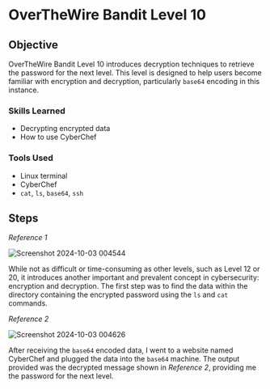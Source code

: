 # OverTheWire Bandit Level 10

## Objective

OverTheWire Bandit Level 10 introduces decryption techniques to retrieve the password for the next level. This level is designed to help users become familiar with encryption and decryption, particularly `base64` encoding in this instance.

### Skills Learned

- Decrypting encrypted data
- How to use CyberChef

### Tools Used

- Linux terminal
- CyberChef
- `cat`, `ls`, `base64`, `ssh`

## Steps

*Reference 1*

![Screenshot 2024-10-03 004544](https://github.com/user-attachments/assets/e2491baf-bdc7-4956-9bd9-0e9a5c814ded)

While not as difficult or time-consuming as other levels, such as Level 12 or 20, it introduces another important and prevalent concept in cybersecurity: encryption and decryption. The first step was to find the data within the directory containing the encrypted password using the `ls` and `cat` commands.

*Reference 2*

![Screenshot 2024-10-03 004626](https://github.com/user-attachments/assets/93419550-2701-4a13-b576-6f9138f2b27e)

 After receiving the `base64` encoded data, I went to a website named CyberChef and plugged the data into the `base64` machine. The output provided was the decrypted message shown in *Reference 2*, providing me the password for the next level.
